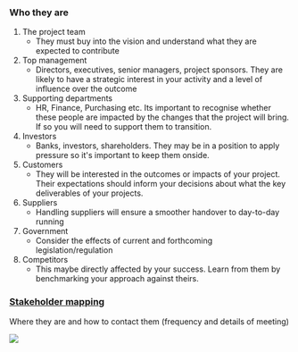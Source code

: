   
### Who they are   
  
1. The project team   
	- They must buy into the vision and understand what they are expected to contribute  
2. Top management  
	- Directors, executives, senior managers, project sponsors. They are likely to have a strategic interest in your activity and a level of influence over the outcome  
3. Supporting departments   
	- HR, Finance, Purchasing etc. Its important to recognise whether these people are impacted by the changes that the project will bring. If so you will need to support them to transition.  
4. Investors   
	- Banks, investors, shareholders. They may be in a position to apply pressure so it's important to keep them onside.   
5. Customers   
	- They will be interested in the outcomes or impacts of your project. Their expectations should inform your decisions about what the key deliverables of your projects.   
6. Suppliers   
	- Handling suppliers will ensure a smoother handover to day-to-day running  
7. Government  
	- Consider the effects of current and forthcoming legislation/regulation  
8. Competitors  
	- This maybe directly affected by your success. Learn from them by benchmarking your approach against theirs.  
  
### [Stakeholder mapping](obsidian://open?vault=Personal_Note_Library&file=Management%2Fform%2FStake%20holder%20mapping%20tool.xlsx)  
Where they are and how to contact them (frequency and details of meeting)  
  
![](../image/Aspose.Words.5364a901-92ab-4f1a-a312-4393b804b23f.001.png)  
